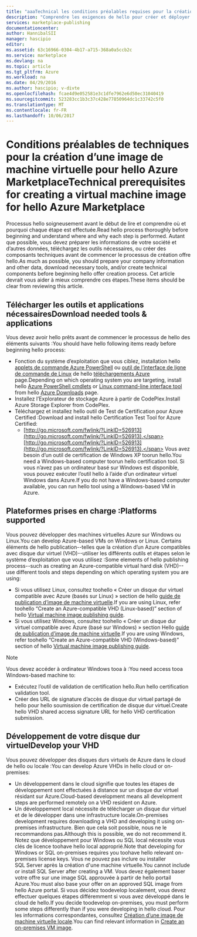 ```yaml
---
title: "aaaTechnical les conditions préalables requises pour la création d’une image de machine virtuelle pour hello Azure Marketplace | Documents Microsoft"
description: "Comprendre les exigences de hello pour créer et déployer un toohello d’image de machine virtuelle Azure Marketplace pour d’autres toopurchase."
services: marketplace-publishing
documentationcenter: 
author: HannibalSII
manager: hascipio
editor: 
ms.assetid: 63c16966-0304-4b17-a715-368a0a5ccb2c
ms.service: marketplace
ms.devlang: na
ms.topic: article
ms.tgt_pltfrm: Azure
ms.workload: na
ms.date: 04/29/2016
ms.author: hascipio; v-divte
ms.openlocfilehash: fcae4d9e052581e3c1dfe7962e6d50ec31040419
ms.sourcegitcommit: 523283cc1b3c37c428e77850964dc1c33742c5f0
ms.translationtype: MT
ms.contentlocale: fr-FR
ms.lasthandoff: 10/06/2017
---
```

# <a name="technical-prerequisites-for-creating-a-virtual-machine-image-for-hello-azure-marketplace"></a><span data-ttu-id="e0410-103">Conditions préalables de techniques pour la création d’une image de machine virtuelle pour hello Azure Marketplace</span><span class="sxs-lookup"><span data-stu-id="e0410-103">Technical prerequisites for creating a virtual machine image for hello Azure Marketplace</span></span>
<span data-ttu-id="e0410-104">Processus hello soigneusement avant le début de lire et comprendre où et pourquoi chaque étape est effectuée.</span><span class="sxs-lookup"><span data-stu-id="e0410-104">Read hello process thoroughly before beginning and understand where and why each step is performed.</span></span> <span data-ttu-id="e0410-105">Autant que possible, vous devez préparer les informations de votre société et d’autres données, téléchargez les outils nécessaires, ou créer des composants techniques avant de commencer le processus de création offre hello.</span><span class="sxs-lookup"><span data-stu-id="e0410-105">As much as possible, you should prepare your company information and other data, download necessary tools, and/or create technical components before beginning hello offer creation process.</span></span> <span data-ttu-id="e0410-106">Cet article devrait vous aider à mieux comprendre ces étapes.</span><span class="sxs-lookup"><span data-stu-id="e0410-106">These items should be clear from reviewing this article.</span></span>  

## <a name="download-needed-tools--applications"></a><span data-ttu-id="e0410-107">Télécharger les outils et applications nécessaires</span><span class="sxs-lookup"><span data-stu-id="e0410-107">Download needed tools & applications</span></span>
<span data-ttu-id="e0410-108">Vous devez avoir hello prêts avant de commencer le processus de hello des éléments suivants :</span><span class="sxs-lookup"><span data-stu-id="e0410-108">You should have hello following items ready before beginning hello process:</span></span>

* <span data-ttu-id="e0410-109">Fonction du système d’exploitation que vous ciblez, installation hello [applets de commande Azure PowerShell](https://www.microsoft.com/web/handlers/webpi.ashx/getinstaller/WindowsAzurePowershellGet.3f.3f.3fnew.appids) ou [outil de l’interface de ligne de commande de Linux](https://go.microsoft.com/fwlink/?LinkId=253472&clcid=0x409) de hello [téléchargements Azure](https://azure.microsoft.com/downloads/) page.</span><span class="sxs-lookup"><span data-stu-id="e0410-109">Depending on which operating system you are targeting, install hello [Azure PowerShell cmdlets](https://www.microsoft.com/web/handlers/webpi.ashx/getinstaller/WindowsAzurePowershellGet.3f.3f.3fnew.appids) or [Linux command-line interface tool](https://go.microsoft.com/fwlink/?LinkId=253472&clcid=0x409) from hello [Azure Downloads](https://azure.microsoft.com/downloads/) page.</span></span>
* <span data-ttu-id="e0410-110">Installez l’Explorateur de stockage Azure à partir de CodePlex.</span><span class="sxs-lookup"><span data-stu-id="e0410-110">Install Azure Storage Explorer from CodePlex.</span></span>
* <span data-ttu-id="e0410-111">Téléchargez et installez hello outil de Test de Certification pour Azure Certified :</span><span class="sxs-lookup"><span data-stu-id="e0410-111">Download and install hello Certification Test Tool for Azure Certified:</span></span>
  * <span data-ttu-id="e0410-112">[http://go.microsoft.com/fwlink/?LinkID=526913](http://go.microsoft.com/fwlink/?LinkID=526913).</span><span class="sxs-lookup"><span data-stu-id="e0410-112">[http://go.microsoft.com/fwlink/?LinkID=526913](http://go.microsoft.com/fwlink/?LinkID=526913).</span></span> <span data-ttu-id="e0410-113">Vous avez besoin d’un outil de certification de Windows XP toorun hello.</span><span class="sxs-lookup"><span data-stu-id="e0410-113">You need a Windows-based computer toorun hello certification tool.</span></span> <span data-ttu-id="e0410-114">Si vous n’avez pas un ordinateur basé sur Windows est disponible, vous pouvez exécuter l’outil hello à l’aide d’un ordinateur virtuel Windows dans Azure.</span><span class="sxs-lookup"><span data-stu-id="e0410-114">If you do not have a Windows-based computer available, you can run hello tool using a Windows-based VM in Azure.</span></span>

## <a name="platforms-supported"></a><span data-ttu-id="e0410-115">Plateformes prises en charge :</span><span class="sxs-lookup"><span data-stu-id="e0410-115">Platforms supported</span></span>
<span data-ttu-id="e0410-116">Vous pouvez développer des machines virtuelles Azure sur Windows ou Linux.</span><span class="sxs-lookup"><span data-stu-id="e0410-116">You can develop Azure-based VMs on Windows or Linux.</span></span> <span data-ttu-id="e0410-117">Certains éléments de hello publication--telles que la création d’un Azure compatibles avec disque dur virtuel (VHD)--utiliser les différents outils et étapes selon le système d’exploitation que vous utilisez :</span><span class="sxs-lookup"><span data-stu-id="e0410-117">Some elements of hello publishing process--such as creating an Azure-compatible virtual hard disk (VHD)--use different tools and steps depending on which operating system you are using:</span></span>  

* <span data-ttu-id="e0410-118">Si vous utilisez Linux, consultez toohello « Créer un disque dur virtuel compatible avec Azure (basés sur Linux) » section de hello [guide de publication d’image de machine virtuelle](marketplace-publishing-vm-image-creation.md).</span><span class="sxs-lookup"><span data-stu-id="e0410-118">If you are using Linux, refer toohello “Create an Azure-compatible VHD (Linux-based)” section of hello [Virtual machine image publishing guide](marketplace-publishing-vm-image-creation.md).</span></span>
* <span data-ttu-id="e0410-119">Si vous utilisez Windows, consultez toohello « Créer un disque dur virtuel compatible avec Azure (basé sur Windows) » section Hello [guide de publication d’image de machine virtuelle](marketplace-publishing-vm-image-creation.md).</span><span class="sxs-lookup"><span data-stu-id="e0410-119">If you are using Windows, refer toohello “Create an Azure-compatible VHD (Windows-based)” section of hello [Virtual machine image publishing guide](marketplace-publishing-vm-image-creation.md).</span></span>

> [!NOTE]
> <span data-ttu-id="e0410-120">Vous devez accéder à ordinateur Windows tooa à :</span><span class="sxs-lookup"><span data-stu-id="e0410-120">You need access tooa Windows-based machine to:</span></span>
> 
> * <span data-ttu-id="e0410-121">Exécutez l’outil de validation de certification hello.</span><span class="sxs-lookup"><span data-stu-id="e0410-121">Run hello certification validation tool.</span></span>
> * <span data-ttu-id="e0410-122">Créer des URL de signature d’accès de disque dur virtuel partagé de hello pour hello soumission de certification de disque dur virtuel.</span><span class="sxs-lookup"><span data-stu-id="e0410-122">Create hello VHD shared access signature URL for hello VHD certification submission.</span></span>
> 
> 

## <a name="develop-your-vhd"></a><span data-ttu-id="e0410-123">Développement de votre disque dur virtuel</span><span class="sxs-lookup"><span data-stu-id="e0410-123">Develop your VHD</span></span>
<span data-ttu-id="e0410-124">Vous pouvez développer des disques durs virtuels de Azure dans le cloud de hello ou locale :</span><span class="sxs-lookup"><span data-stu-id="e0410-124">You can develop Azure VHDs in hello cloud or on-premises:</span></span>

* <span data-ttu-id="e0410-125">Un développement dans le cloud signifie que toutes les étapes de développement sont effectuées à distance sur un disque dur virtuel résidant sur Azure.</span><span class="sxs-lookup"><span data-stu-id="e0410-125">Cloud-based development means all development steps are performed remotely on a VHD resident on Azure.</span></span>
* <span data-ttu-id="e0410-126">Un développement local nécessite de télécharger un disque dur virtuel et de le développer dans une infrastructure locale.</span><span class="sxs-lookup"><span data-stu-id="e0410-126">On-premises development requires downloading a VHD and developing it using on-premises infrastructure.</span></span> <span data-ttu-id="e0410-127">Bien que cela soit possible, nous ne le recommandons pas.</span><span class="sxs-lookup"><span data-stu-id="e0410-127">Although this is possible, we do not recommend it.</span></span> <span data-ttu-id="e0410-128">Notez que développement pour Windows ou SQL local nécessite vous clés de licence toohave hello local approprié.</span><span class="sxs-lookup"><span data-stu-id="e0410-128">Note that developing for Windows or SQL on-premises requires you toohave hello relevant on-premises license keys.</span></span> <span data-ttu-id="e0410-129">Vous ne pouvez pas inclure ou installer SQL Server après la création d'une machine virtuelle.</span><span class="sxs-lookup"><span data-stu-id="e0410-129">You cannot include or install SQL Server after creating a VM.</span></span> <span data-ttu-id="e0410-130">Vous devez également baser votre offre sur une image SQL approuvée à partir de hello portail Azure.</span><span class="sxs-lookup"><span data-stu-id="e0410-130">You must also base your offer on an approved SQL image from hello Azure portal.</span></span> <span data-ttu-id="e0410-131">Si vous décidez toodevelop localement, vous devez effectuer quelques étapes différemment si vous avez développé dans le cloud de hello.</span><span class="sxs-lookup"><span data-stu-id="e0410-131">If you decide toodevelop on-premises, you must perform some steps differently than if you were developing in hello cloud.</span></span> <span data-ttu-id="e0410-132">Pour les informations correspondantes, consultez [Création d’une image de machine virtuelle locale](marketplace-publishing-vm-image-creation-on-premise.md).</span><span class="sxs-lookup"><span data-stu-id="e0410-132">You can find relevant information in [Create an on-premises VM image](marketplace-publishing-vm-image-creation-on-premise.md).</span></span>

[link-acct-creation]:marketplace-publishing-accounts-creation-registration.md

